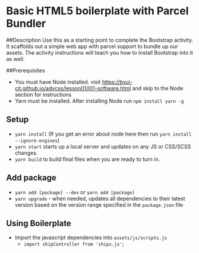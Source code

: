 # Basic HTML5 boilerplate with Parcel Bundler

##Description
Use this as a starting point to complete the Bootstrap activity. It scaffolds out a simple web app with parcel support to bundle up our assets. The activity instructions will teach you how to install Bootstrap into it as well.

##Prerequisites

- You must have Node installed. visit https://byui-cit.github.io/advcss/lesson01/l01-software.html and skip to the Node section for instructions
- Yarn must be installed. After installing Node run `npm install yarn -g`

## Setup

- `yarn install` (If you get an error about node here then run `yarn install --ignore-engines`)
- `yarn start` starts up a local server and updates on any JS or CSS/SCSS changes.
- `yarn build` to build final files when you are ready to turn in.

## Add package

- `yarn add [package] --dev` or `yarn add [package]`
- `yarn upgrade` - when needed, updates all dependencies to their latest version based on the version range specified in the `package.json` file

## Using Boilerplate

- Import the javascript dependencies into `assets/js/scripts.js`
  - `import shipController from 'ships.js'`;
